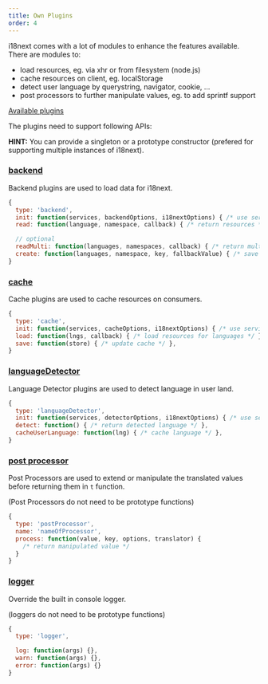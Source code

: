 ```yaml
---
title: Own Plugins
order: 4
---
```


i18next comes with a lot of modules to enhance the features available. There are modules to:

- load resources, eg. via xhr or from filesystem (node.js)
- cache resources on client, eg. localStorage
- detect user language by querystring, navigator, cookie, ...
- post processors to further manipulate values, eg. to add sprintf support

[Available plugins](../ecosystem/#plugins)

The plugins need to support following APIs:

**HINT:** You can provide a singleton or a prototype constructor (prefered for supporting multiple instances of i18next).

<a name="backend"></a>
### [backend](#backend)

Backend plugins are used to load data for i18next.

```js
{
  type: 'backend',
  init: function(services, backendOptions, i18nextOptions) { /* use services and options */ },
  read: function(language, namespace, callback) { /* return resources */ },

  // optional
  readMulti: function(languages, namespaces, callback) { /* return multiple resources - usefull eg. for bundling loading in one xhr request */ },
  create: function(languages, namespace, key, fallbackValue) { /* save the missing translation */ }
}
```

<a name="cache"></a>
### [cache](#cache)

Cache plugins are used to cache resources on consumers.

```js
{
  type: 'cache',
  init: function(services, cacheOptions, i18nextOptions) { /* use services and options */ },
  load: function(lngs, callback) { /* load resources for languages */ },
  save: function(store) { /* update cache */ },
}
```

<a name="languageDetector"></a>
### [languageDetector](#languagedetector)

Language Detector plugins are used to detect language in user land.

```js
{
  type: 'languageDetector',
  init: function(services, detectorOptions, i18nextOptions) { /* use services and options */ },
  detect: function() { /* return detected language */ },
  cacheUserLanguage: function(lng) { /* cache language */ },
}
```

<a name="postprocessor"></a>
### [post processor](#postprocessor)

Post Processors are used to extend or manipulate the translated values before returning them in `t` function.

(Post Processors do not need to be prototype functions)

```js
{
  type: 'postProcessor',
  name: 'nameOfProcessor',
  process: function(value, key, options, translator) {
    /* return manipulated value */
  }
}
```

<a name="logger"></a>
### [logger](#logger)

Override the built in console logger.

(loggers do not need to be prototype functions)

```js
{
  type: 'logger',

  log: function(args) {},
  warn: function(args) {},
  error: function(args) {}
}
```
